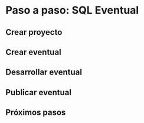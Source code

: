 # Paso a paso: SQL Eventual

## Crear proyecto

## Crear eventual

## Desarrollar eventual

## Publicar eventual

## Próximos pasos
